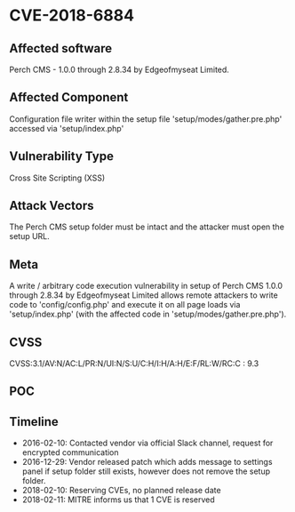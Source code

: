 # CVE-2018-6884

## Affected software
Perch CMS - 1.0.0 through 2.8.34 by Edgeofmyseat Limited.

## Affected Component
Configuration file writer within the setup file 'setup/modes/gather.pre.php' accessed via 'setup/index.php'

## Vulnerability Type
Cross Site Scripting (XSS)

## Attack Vectors
The Perch CMS setup folder must be intact and the attacker must open the setup URL.

## Meta
A write / arbitrary code execution vulnerability in setup of Perch CMS 1.0.0 through 2.8.34 by Edgeofmyseat Limited allows remote attackers to write code to 'config/config.php' and execute it on all page loads via 'setup/index.php' (with the affected code in 'setup/modes/gather.pre.php').

## CVSS
CVSS:3.1/AV:N/AC:L/PR:N/UI:N/S:U/C:H/I:H/A:H/E:F/RL:W/RC:C : 9.3

## POC


## Timeline
* 2016-02-10: Contacted vendor via official Slack channel, request for encrypted communication
* 2016-12-29: Vendor released patch which adds message to settings panel if setup folder still exists, however does not remove the setup folder.
* 2018-02-10: Reserving CVEs, no planned release date
* 2018-02-11: MITRE informs us that 1 CVE is reserved
